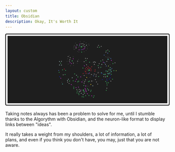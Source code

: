 ```yaml
---
layout: custom
title: Obsidian
description: Okay, It's Worth It
---
```


<img class="hover-image" src="../images/headers/grey-obsidian-graph-view.png" alt="grey-obsidian-graph-view" style="border: 2px solid #000; border-radius: 4px; padding: 5px; cursor: pointer;">


Taking notes always has been a problem to solve for me, until I stumble thanks to the Algorythm with Obsidian, and the neuron-like format to display links between "ideas".

It really takes a weight from my shoulders, a lot of information, a lot of plans, and even if you think you don't have, you may, just that you are not aware.
